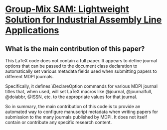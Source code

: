 # [Group-Mix SAM: Lightweight Solution for Industrial Assembly Line   Applications](https://arxiv.org/abs/2403.10053)

## What is the main contribution of this paper?

 This LaTeX code does not contain a full paper. It appears to define journal options that can be passed to the document class declaration to automatically set various metadata fields used when submitting papers to different MDPI journals.

Specifically, it defines \DeclareOption commands for various MDPI journal titles that, when used, will set LaTeX macros like \@journal, \@journalfull, \@doiabbr, \@ISSN, etc. to the appropriate values for that journal.

So in summary, the main contribution of this code is to provide an automated way to configure manuscript metadata when writing papers for submission to the many journals published by MDPI. It does not itself contain or contribute any specific research content.
